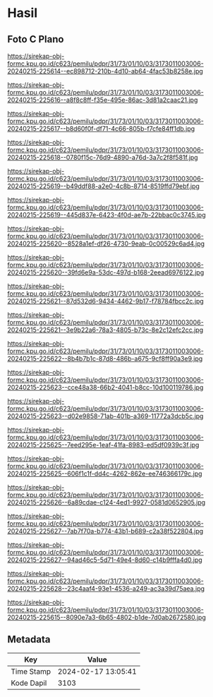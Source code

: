 # Hasil

## Foto C Plano

https://sirekap-obj-formc.kpu.go.id/c623/pemilu/pdpr/31/73/01/10/03/3173011003006-20240215-225614--ec898712-210b-4d10-ab64-4fac53b8258e.jpg

https://sirekap-obj-formc.kpu.go.id/c623/pemilu/pdpr/31/73/01/10/03/3173011003006-20240215-225616--a8f8c8ff-f35e-495e-86ac-3d81a2caac21.jpg

https://sirekap-obj-formc.kpu.go.id/c623/pemilu/pdpr/31/73/01/10/03/3173011003006-20240215-225617--b8d60f0f-df71-4c66-805b-f7cfe84ff1db.jpg

https://sirekap-obj-formc.kpu.go.id/c623/pemilu/pdpr/31/73/01/10/03/3173011003006-20240215-225618--0780f15c-76d9-4890-a76d-3a7c2f8f581f.jpg

https://sirekap-obj-formc.kpu.go.id/c623/pemilu/pdpr/31/73/01/10/03/3173011003006-20240215-225619--b49ddf88-a2e0-4c8b-8714-8519ffd79ebf.jpg

https://sirekap-obj-formc.kpu.go.id/c623/pemilu/pdpr/31/73/01/10/03/3173011003006-20240215-225619--445d837e-6423-4f0d-ae7b-22bbac0c3745.jpg

https://sirekap-obj-formc.kpu.go.id/c623/pemilu/pdpr/31/73/01/10/03/3173011003006-20240215-225620--8528a1ef-df26-4730-9eab-0c00529c6ad4.jpg

https://sirekap-obj-formc.kpu.go.id/c623/pemilu/pdpr/31/73/01/10/03/3173011003006-20240215-225620--39fd6e9a-53dc-497d-b168-2eead6976122.jpg

https://sirekap-obj-formc.kpu.go.id/c623/pemilu/pdpr/31/73/01/10/03/3173011003006-20240215-225621--87d532d6-9434-4462-9b17-f78784fbcc2c.jpg

https://sirekap-obj-formc.kpu.go.id/c623/pemilu/pdpr/31/73/01/10/03/3173011003006-20240215-225621--3e9b22a6-78a3-4805-b73c-8e2c12efc2cc.jpg

https://sirekap-obj-formc.kpu.go.id/c623/pemilu/pdpr/31/73/01/10/03/3173011003006-20240215-225622--8b4b7b1c-87d8-486b-a675-9cf8ff90a3e9.jpg

https://sirekap-obj-formc.kpu.go.id/c623/pemilu/pdpr/31/73/01/10/03/3173011003006-20240215-225623--cce48a38-66b2-4041-b8cc-10d100119786.jpg

https://sirekap-obj-formc.kpu.go.id/c623/pemilu/pdpr/31/73/01/10/03/3173011003006-20240215-225623--d02e9858-71ab-401b-a369-11772a3dcb5c.jpg

https://sirekap-obj-formc.kpu.go.id/c623/pemilu/pdpr/31/73/01/10/03/3173011003006-20240215-225625--7eed295e-1eaf-41fa-8983-ed5df0939c3f.jpg

https://sirekap-obj-formc.kpu.go.id/c623/pemilu/pdpr/31/73/01/10/03/3173011003006-20240215-225625--606f1c1f-dd4c-4262-862e-ee746366179c.jpg

https://sirekap-obj-formc.kpu.go.id/c623/pemilu/pdpr/31/73/01/10/03/3173011003006-20240215-225626--6a89cdae-c124-4ed1-9927-0581d0652905.jpg

https://sirekap-obj-formc.kpu.go.id/c623/pemilu/pdpr/31/73/01/10/03/3173011003006-20240215-225627--7ab7f70a-b774-43b1-b689-c2a38f522804.jpg

https://sirekap-obj-formc.kpu.go.id/c623/pemilu/pdpr/31/73/01/10/03/3173011003006-20240215-225627--94ad46c5-5d71-49e4-8d60-c14b9fffa4d0.jpg

https://sirekap-obj-formc.kpu.go.id/c623/pemilu/pdpr/31/73/01/10/03/3173011003006-20240215-225628--23c4aaf4-93e1-4536-a249-ac3a39d75aea.jpg

https://sirekap-obj-formc.kpu.go.id/c623/pemilu/pdpr/31/73/01/10/03/3173011003006-20240215-225615--8090e7a3-6b65-4802-b1de-7d0ab2672580.jpg


## Metadata

| Key        | Value               |
| ---------- | ------------------- |
| Time Stamp | 2024-02-17 13:05:41 |
| Kode Dapil | 3103                |



